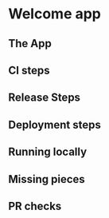 # Welcome app



## The App

## CI steps

## Release Steps

## Deployment steps

## Running locally

## Missing pieces

## PR checks



